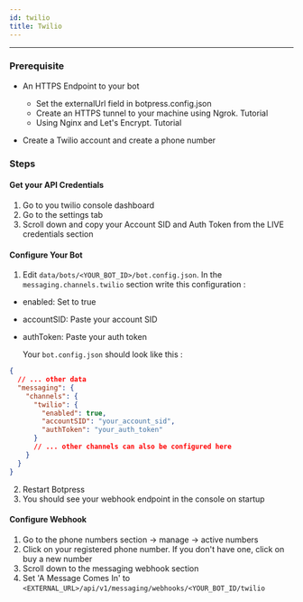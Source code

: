 ```yaml
---
id: twilio
title: Twilio
---
```


---------------

### Prerequisite

- An HTTPS Endpoint to your bot

  - Set the externalUrl field in botpress.config.json
  - Create an HTTPS tunnel to your machine using Ngrok. Tutorial
  - Using Nginx and Let's Encrypt. Tutorial

- Create a Twilio account and create a phone number

### Steps

#### Get your API Credentials

1. Go to you twilio console dashboard
2. Go to the settings tab
3. Scroll down and copy your Account SID and Auth Token from the LIVE credentials section

#### Configure Your Bot

1. Edit `data/bots/<YOUR_BOT_ID>/bot.config.json`. In the `messaging.channels.twilio` section write this configuration :

- enabled: Set to true
- accountSID: Paste your account SID
- authToken: Paste your auth token

  Your `bot.config.json` should look like this :

```json
{
  // ... other data
  "messaging": {
    "channels": {
      "twilio": {
        "enabled": true,
        "accountSID": "your_account_sid",
        "authToken": "your_auth_token"
      }
      // ... other channels can also be configured here
    }
  }
}
```

2. Restart Botpress
3. You should see your webhook endpoint in the console on startup

#### Configure Webhook

1. Go to the phone numbers section -> manage -> active numbers
2. Click on your registered phone number. If you don't have one, click on buy a new number
3. Scroll down to the messaging webhook section
4. Set 'A Message Comes In' to `<EXTERNAL_URL>/api/v1/messaging/webhooks/<YOUR_BOT_ID/twilio`
